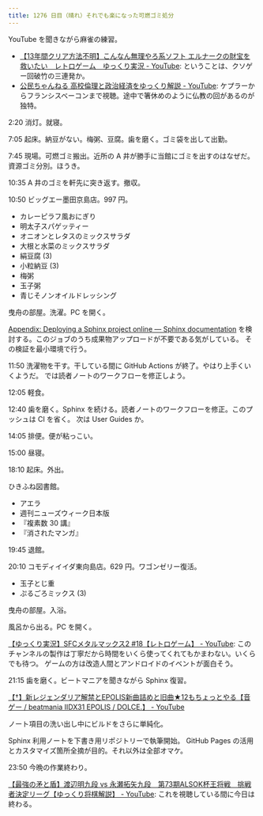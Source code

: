 ```yaml
---
title: 1276 日目（晴れ）それでも楽になった可燃ゴミ処分
---
```


YouTube を聞きながら麻雀の練習。

* [【13年間クリア方法不明】こんなん無理やろ系ソフト エルナークの財宝を救いたい　レトロゲーム　ゆっくり実況 - YouTube](https://www.youtube.com/watch?v=OLvmpIn9xV8):
  ということは、クソゲー回破竹の三連発か。
* [公民ちゃんねる 高校倫理と政治経済をゆっくり解説 - YouTube](https://www.youtube.com/playlist?list=PLQQ1MCm9skfub1Dg6O4BOdQydI9IMy-Ih):
  ケプラーからフランシスベーコンまで視聴。途中で箸休めのように仏教の回があるのが独特。

2:20 消灯。就寝。

7:05 起床。納豆がない。梅粥、豆腐。歯を磨く。ゴミ袋を出して出勤。

7:45 現場。可燃ゴミ搬出。近所の A 井が勝手に当館にゴミを出すのはなぜだ。
資源ゴミ分別。ほうき。

10:35 A 井のゴミを軒先に突き返す。撤収。

10:50 ビッグエー墨田京島店。997 円。

* カレーピラフ風おにぎり
* 明太子スパゲッティー
* オニオンとレタスのミックスサラダ
* 大根と水菜のミックスサラダ
* 絹豆腐 (3)
* 小粒納豆 (3)
* 梅粥
* 玉子粥
* 青じそノンオイルドレッシング

曳舟の部屋。洗濯。PC を開く。

[Appendix: Deploying a Sphinx project online — Sphinx documentation](https://www.sphinx-doc.org/en/master/tutorial/deploying.html)
を検討する。このジョブのうち成果物アップロードが不要である気がしている。
その検証を最小環境で行う。

11:50 洗濯物を干す。干している間に GitHub Actions が終了。やはり上手くいくようだ。
では読者ノートのワークフローを修正しよう。

12:05 軽食。

12:40 歯を磨く。Sphinx を続ける。読者ノートのワークフローを修正。このプッシュは CI を省く。
次は User Guides か。

14:05 排便。便が粘っこい。

15:00 昼寝。

18:10 起床。外出。

ひきふね図書館。

* アエラ
* 週刊ニューズウィーク日本版
* 『複素数 30 講』
* 『消されたマンガ』

19:45 退館。

20:10 コモディイイダ東向島店。629 円。ワゴンゼリー復活。

* 玉子とじ重
* ぷるごろミックス (3)

曳舟の部屋。入浴。

風呂から出る。PC を開く。

[【ゆっくり実況】SFCメタルマックス2 #18【レトロゲーム】 - YouTube](https://www.youtube.com/watch?v=FOSpgqF4mJM):
このチャンネルの製作は丁寧だから時間をいくら使ってくれてもかまわない。いくらでも待つ。
ゲームの方は改造人間とアンドロイドのイベントが面白そう。

21:15 歯を磨く。ビートマニアを聞きながら Sphinx 復習。

[【†】新レジェンダリア解禁とEPOLIS新曲詰めと旧曲★12もちょっとやる【音ゲー / beatmania IIDX31 EPOLIS / DOLCE.】 - YouTube](https://www.youtube.com/watch?v=yjKd_1k0hkE)

ノート項目の洗い出し中にビルドをさらに単純化。

Sphinx 利用ノートを下書き用リポジトリーで執筆開始。
GitHub Pages の活用とカスタマイズ箇所全摘が目的。それ以外は全部オマケ。

23:50 今晩の作業終わり。

[【最強の矛と盾】渡辺明九段 vs 永瀬拓矢九段　第73期ALSOK杯王将戦　挑戦者決定リーグ【ゆっくり将棋解説】 - YouTube](https://www.youtube.com/watch?v=BTMcKVRzOxk):
これを視聴している間に今日は終わる。
